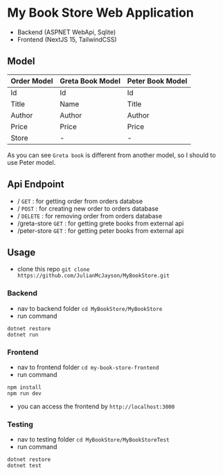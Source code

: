 # My Book Store Web Application
- Backend (ASPNET WebApi, Sqlite)
- Frontend (NextJS 15, TailwindCSS)

## Model

| Order Model  | Greta Book Model | Peter Book Model |
| ------------- | ------------- | ------------- |
| Id | Id | Id  |
| Title  | Name  | Title  |
| Author  | Author  | Author  |
| Price  | Price  | Price  |
| Store  | -  | - |

As you can see `Greta book` is different from another model, so I should to use Peter model.

## Api Endpoint
- / `GET` : for getting order from orders databse
- / `POST` : for creating new order to orders database
- / `DELETE` : for removing order from orders database
- /greta-store `GET` : for getting grete books from external api
- /peter-store `GET` : for getting peter books from external api

## Usage

- clone this repo `git clone https://github.com/JulianMcJayson/MyBookStore.git`
  
### Backend
- nav to backend folder `cd MyBookStore/MyBookStore`
- run command
```
dotnet restore
dotnet run
```

### Frontend
- nav to frontend folder `cd my-book-store-frontend`
- run command
```
npm install
npm run dev
```
- you can access the frontend by `http://localhost:3000`
  
### Testing
- nav to testing folder `cd MyBookStore/MyBookStoreTest`
- run command
```
dotnet restore
dotnet test
```
